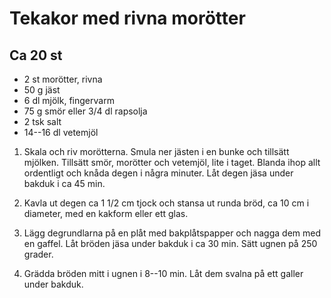 # Tekakor med rivna morötter

## Ca 20 st

-   2 st morötter, rivna
-   50 g jäst
-   6 dl mjölk, fingervarm
-   75 g smör eller 3/4 dl rapsolja
-   2 tsk salt
-   14--16 dl vetemjöl

1.  Skala och riv morötterna. Smula ner jästen i en bunke och tillsätt
    mjölken. Tillsätt smör, morötter och vetemjöl, lite i taget. Blanda
    ihop allt ordentligt och knåda degen i några minuter. Låt degen jäsa
    under bakduk i ca 45 min.

2.  Kavla ut degen ca 1 1/2 cm tjock och stansa ut runda bröd, ca 10 cm
    i diameter, med en kakform eller ett glas.

3.  Lägg degrundlarna på en plåt med bakplåtspapper och nagga dem med en
    gaffel. Låt bröden jäsa under bakduk i ca 30 min. Sätt ugnen på 250
    grader.

4.  Grädda bröden mitt i ugnen i 8--10 min. Låt dem svalna på ett galler
    under bakduk.
